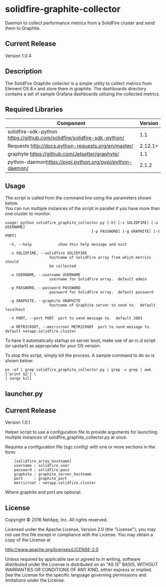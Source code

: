 # solidfire-graphite-collector

Daemon to collect performance metrics from a SolidFire cluster and send 
them to Graphite.


Current Release
---------------

Version 1.0.4


Description
-----------

The SolidFire Graphite collector is a simple utility to collect metrics 
from Element OS 8.x and store them in graphite.   The dashboards directory
contains a set of sample Grafana dashboards utilizing the collected metrics.


Required Libraries
------------------

| Component                                                        | Version   |
|------------------------------------------------------------------|-----------|
| solidfire-sdk-python <https://github.com/solidfire/solidfire-sdk-python/> | 1.1   |
| Requests <http://docs.python-requests.org/en/master/>            | 2.12.1+   |
| graphyte <https://github.com/Jetsetter/graphyte/>                | 1.1       |
| python-daemon<https://pypi.python.org/pypi/python-daemon/>       | 2.1.2     |



Usage
-----

The script is called from the command line using the parameters shown below.  
You can run multiple instances of the script in parallel if you have more than one 
cluster to monitor.


    usage: python solidfire_graphite_collector.py [-h] [-s SOLIDFIRE] [-u USERNAME]
                                           [-p PASSWORD] [-g GRAPHITE] [-t PORT]

      -h, --help            show this help message and exit

      -s SOLIDFIRE, --solidfire SOLIDFIRE
                        hostname of SolidFire array from which metrics should
                        be collected

      -u USERNAME, --username USERNAME
                        username for SolidFire array.  default admin

      -p PASSWORD, --password PASSWORD   
                        password for SolidFire array.  default password

      -g GRAPHITE, --graphite GRAPHITE
                        hostname of Graphite server to send to.  default localhost

      -t PORT, --port PORT  port to send message to.  default 2003

      -m METRICROOT, --metricroot METRICROOT  port to send message to.  default netapp.solidfire.cluster



To have it automatically startup on server boot, make use of an rc.d script (or upstart) 
as appropriate for your OS version.   

To stop this script, simply kill the process.  A sample command to do so is shown below:

    ps -ef | grep solidfire_graphite_collector.py | grep -v grep | awk {'print $2'} \
    | xargs kill


**launcher.py**
---------------

Current Release
---------------

Version 1.0.1

Helper script to use a configuration file to provide arguments for launching multiple 
instances of solidfire_graphite_collector.py at once.

Requires a configuration file (sgc.config) with one or more sections in the form:

        [solidfire_array_hostname]
        username : solidfire_user
        password : solidfire_pass
        graphite : graphite_server_hostname
        port     : graphite_port
        metricroot : netapp.solidfire.cluster

Where graphite and port are optional.



**License**
-----------

Copyright © 2016 NetApp, Inc. All rights reserved.

Licensed under the Apache License, Version 2.0 (the "License"); you may
not use this file except in compliance with the License. You may obtain
a copy of the License at

http://www.apache.org/licenses/LICENSE-2.0

Unless required by applicable law or agreed to in writing, software
distributed under the License is distributed on an "AS IS" BASIS,
WITHOUT WARRANTIES OR CONDITIONS OF ANY KIND, either express or implied.
See the License for the specific language governing permissions and
limitations under the License.

